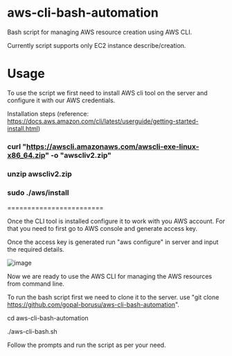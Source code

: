# aws-cli-bash-automation
Bash script for managing AWS resource creation using AWS CLI.

Currently script supports only EC2 instance describe/creation.

# Usage

To use the script we first need to install AWS cli tool on the server and configure it with our AWS credentials.

Installation steps (reference: https://docs.aws.amazon.com/cli/latest/userguide/getting-started-install.html)

### curl "https://awscli.amazonaws.com/awscli-exe-linux-x86_64.zip" -o "awscliv2.zip"
### unzip awscliv2.zip
### sudo ./aws/install

========================

Once the CLI tool is installed configure it to work with you AWS account. For that you need to first go to AWS console and generate access key.

Once the access key is generated run "aws configure" in server and input the required details.

![image](https://github.com/user-attachments/assets/8e05970c-962b-481a-b563-252935f7269f)

Now we are ready to use the AWS CLI for managing the AWS resources from command line.

To run the bash script first we need to clone it to the server. use "git clone https://github.com/gopal-borusu/aws-cli-bash-automation".

cd aws-cli-bash-automation

./aws-cli-bash.sh

Follow the prompts and run the script as per your need.



